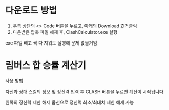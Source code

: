 # 다운로드 방법
1. 우측 상단의 <> Code 버튼을 누르고, 아래의 Download ZIP 클릭
2. 다운받은 압축 파일 해제 후, ClashCalculator.exe 실행

exe 파일 빼고 싹 다 지워도 실행에 문제 없을거임

# 림버스 합 승률 계산기 
사용 방법

자신과 상대 스킬의 정보 및 정신력 입력 후 CLASH 버튼을 누르면 계산이 시작됩니다

왼쪽의 정신력 제한 해제 옵션으로 정신력 최소/최대치 제한 해제 가능
